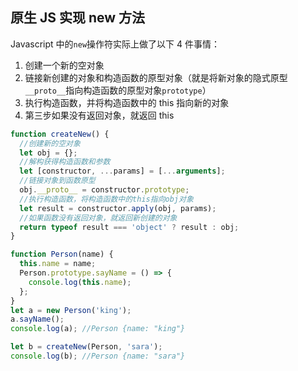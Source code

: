 ## 原生 JS 实现 new 方法

Javascript 中的`new`操作符实际上做了以下 4 件事情：

1. 创建一个新的空对象
2. 链接新创建的对象和构造函数的原型对象（就是将新对象的隐式原型`__proto__`指向构造函数的原型对象`prototype`）
3. 执行构造函数，并将构造函数中的 this 指向新的对象
4. 第三步如果没有返回对象，就返回 this

```javascript
function createNew() {
  //创建新的空对象
  let obj = {};
  //解构获得构造函数和参数
  let [constructor, ...params] = [...arguments];
  //链接对象到函数原型
  obj.__proto__ = constructor.prototype;
  //执行构造函数，将构造函数中的this指向obj对象
  let result = constructor.apply(obj, params);
  //如果函数没有返回对象，就返回新创建的对象
  return typeof result === 'object' ? result : obj;
}

function Person(name) {
  this.name = name;
  Person.prototype.sayName = () => {
    console.log(this.name);
  };
}
let a = new Person('king');
a.sayName();
console.log(a); //Person {name: "king"}

let b = createNew(Person, 'sara');
console.log(b); //Person {name: "sara"}
```
